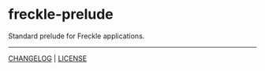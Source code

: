 # freckle-prelude

Standard prelude for Freckle applications.

---

[CHANGELOG](./CHANGELOG.md) | [LICENSE](./LICENSE)
